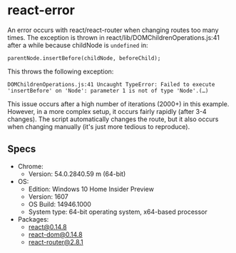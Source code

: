# react-error

An error occurs with react/react-router when changing routes too many times.
The exception is thrown in react/lib/DOMChildrenOperations.js:41 after a while because childNode is `undefined` in:
```
parentNode.insertBefore(childNode, beforeChild);
```

This throws the following exception:
```
DOMChildrenOperations.js:41 Uncaught TypeError: Failed to execute 'insertBefore' on 'Node': parameter 1 is not of type 'Node'.(…)
```

This issue occurs after a high number of iterations (2000+) in this example. However, in a more complex setup, it occurs fairly rapidly (after 3-4 changes). The script automatically changes the route, but it also occurs when changing manually (it's just more tedious to reproduce).

## Specs
- Chrome:
  - Version: 54.0.2840.59 m (64-bit)
- OS:
  - Edition: Windows 10 Home Insider Preview
  - Version: 1607
  - OS Build: 14946.1000
  - System type: 64-bit operating system, x64-based processor
- Packages:
  - react@0.14.8
  - react-dom@0.14.8
  - react-router@2.8.1